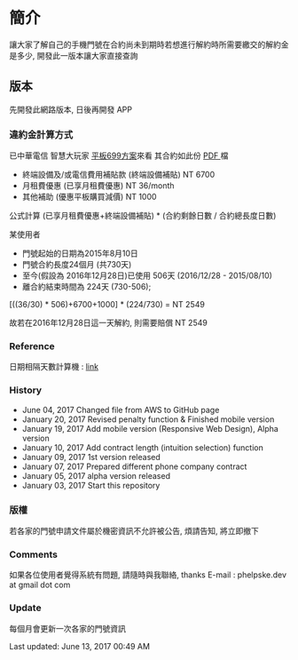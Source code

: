 
# 簡介

讓大家了解自己的手機門號在合約尚未到期時若想進行解約時所需要繳交的解約金是多少, 開發此一版本讓大家直接查詢

## 版本
先開發此網路版本, 日後再開發 APP

### 違約金計算方式

已中華電信 智慧大玩家 <a href="http://www.emome.net/channel?chid=829&pid=6">平板699方案</a>來看
其合約如此份 <a href="https://drive.google.com/file/d/0B9po2jdlaNnNOVNIa1ZsX1kwMHM/view?usp=sharing"> PDF </a> 檔 

* 終端設備及/或電信費用補貼款 (終端設備補貼) 	NT 6700
* 月租費優惠 (已享月租費優惠)					NT 36/month
* 其他補助 (優惠平板購買減價)					NT 1000

公式計算
(已享月租費優惠+終端設備補貼) * (合約剩餘日數 / 合約總長度日數)

某使用者
* 門號起始的日期為2015年8月10日
* 門號合約長度24個月 (共730天)
* 至今(假設為 2016年12月28日)已使用 506天 (2016/12/28 - 2015/08/10)
* 離合約結束時間為 224天 (730-506); 

[((36/30) * 506)+6700+1000] * (224/730) = NT 2549

故若在2016年12月28日這一天解約, 則需要賠償 NT 2549


### Reference
日期相隔天數計算機 : [link](http://daybetween.0123456789.tw)

### History
* June 04, 2017		Changed file from AWS to GitHub page
* January 20, 2017	Revised penalty function & Finished mobile version
* January 19, 2017	Add mobile version (Responsive Web Design), Alpha version
* January 10, 2017	Add contract length (intuition selection) function
* January 09, 2017	1st version released
* January 07, 2017	Prepared different phone company contract
* January 05, 2017	alpha version released
* January 03, 2017	Start this repository

### 版權
若各家的門號申請文件屬於機密資訊不允許被公告, 煩請告知, 將立即撤下

### Comments
如果各位使用者覺得系統有問題, 請隨時與我聯絡, thanks
E-mail : phelpske.dev at gmail dot com

### Update
每個月會更新一次各家的門號資訊

Last updated: June 13, 2017 00:49 AM



